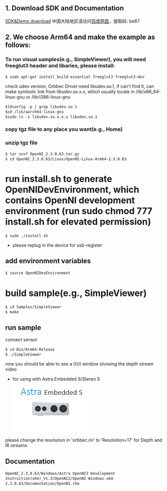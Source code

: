 ## 1. Download SDK and Documentation
[SDK&Demo download](https://www.dropbox.com/s/l9sawllbmvqo4ld/OpenNI_2.3.0.63.tar.gz?dl=0)
中国大陆地区请访问[百度网盘](https://pan.baidu.com/s/1iAEpE-VqfqY4Y2vPQm5aSQ)，提取码: be87

## 2. We choose Arm64 and make the example as follows:

### To run visual samples(e.g., SimpleViewer), you will need freeglut3 header and libaries, please install:

```
$ sudo apt-get install build-essential freeglut3 freeglut3-dev
```

check udev version, Orbbec Driver need libudev.so.1, if can't find it, can make symbolic link from libudev.so.x.x,
which usually locate in /lib/x86_64-linux-gnu or /lib/i386-linux-gnu
```
$ldconfig -p | grep libudev.so.1
$cd /lib/aarch64-linux-gnu
$sudo ln -s libudev.so.x.x.x libudev.so.1
```

### copy tgz file to any place you want(e.g., Home)

### unzip tgz file
```
$ tar zxvf OpenNI_2.3.0.63.tar.gz
$ cd OpenNI_2.3.0.63/Linux/OpenNI-Linux-Arm64-2.3.0.63
```

# run install.sh to generate OpenNIDevEnvironment, which contains OpenNI development environment (run sudo chmod 777 install.sh for elevated permission)

```
$ sudo ./install.sh
```

* please replug in the device for usb-register

## add environment variables
```
$ source OpenNIDevEnvironment
```

# build sample(e.g., SimpleViewer)
```
$ cd Samples/SimpleViewer
$ make
```

## run sample
connect sensor
```
$ cd Bin/Arm64-Release
$ ./SimpleViewer
```

now you should be able to see a GUI window showing the depth stream video


* for using with Astra Embedded S/Stereo S
![new-embedded-s](_img/new-embedded-s.jpg)

please change the resolution in 'orbbec.ini' to 'Resolution=17' for Depth and IR streams

## Documentation
```
OpenNI_2.3.0.63/Windows/Astra OpenNI2 Development Instruction(x64)_V1.3/OpenNI2/OpenNI-Windows-x64-2.3.0.63/Documentation/OpenNI.chm
```


